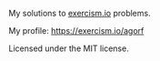 My solutions to [exercism.io](https://exercism.io/) problems.

My profile: <https://exercism.io/agorf>

Licensed under the MIT license.
